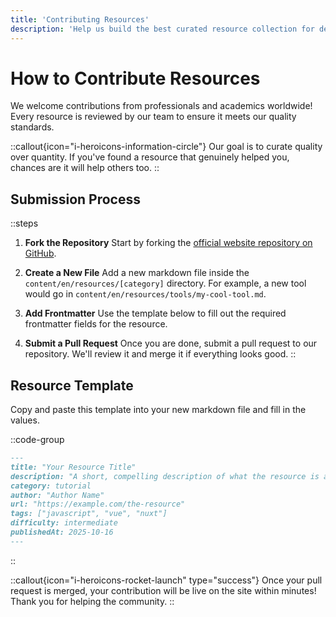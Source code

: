 ```yaml
---
title: 'Contributing Resources'
description: 'Help us build the best curated resource collection for developers worldwide.'
---
```


# How to Contribute Resources

We welcome contributions from professionals and academics worldwide! Every resource is reviewed by our team to ensure it meets our quality standards.

::callout{icon="i-heroicons-information-circle"}
Our goal is to curate quality over quantity. If you've found a resource that genuinely helped you, chances are it will help others too.
::

## Submission Process

::steps
  1. **Fork the Repository**
     Start by forking the [official website repository on GitHub](https://github.com/grey-software/website).

  2. **Create a New File**
     Add a new markdown file inside the `content/en/resources/[category]` directory. For example, a new tool would go in `content/en/resources/tools/my-cool-tool.md`.

  3. **Add Frontmatter**
     Use the template below to fill out the required frontmatter fields for the resource.

  4. **Submit a Pull Request**
     Once you are done, submit a pull request to our repository. We'll review it and merge it if everything looks good.
::

## Resource Template

Copy and paste this template into your new markdown file and fill in the values.

::code-group
  ```markdown [content/en/resources/tools/example.md]
  ---
  title: "Your Resource Title"
  description: "A short, compelling description of what the resource is and why it's valuable."
  category: tutorial
  author: "Author Name"
  url: "https://example.com/the-resource"
  tags: ["javascript", "vue", "nuxt"]
  difficulty: intermediate
  publishedAt: 2025-10-16
  ---
  ```
::

::callout{icon="i-heroicons-rocket-launch" type="success"}
Once your pull request is merged, your contribution will be live on the site within minutes! Thank you for helping the community.
::